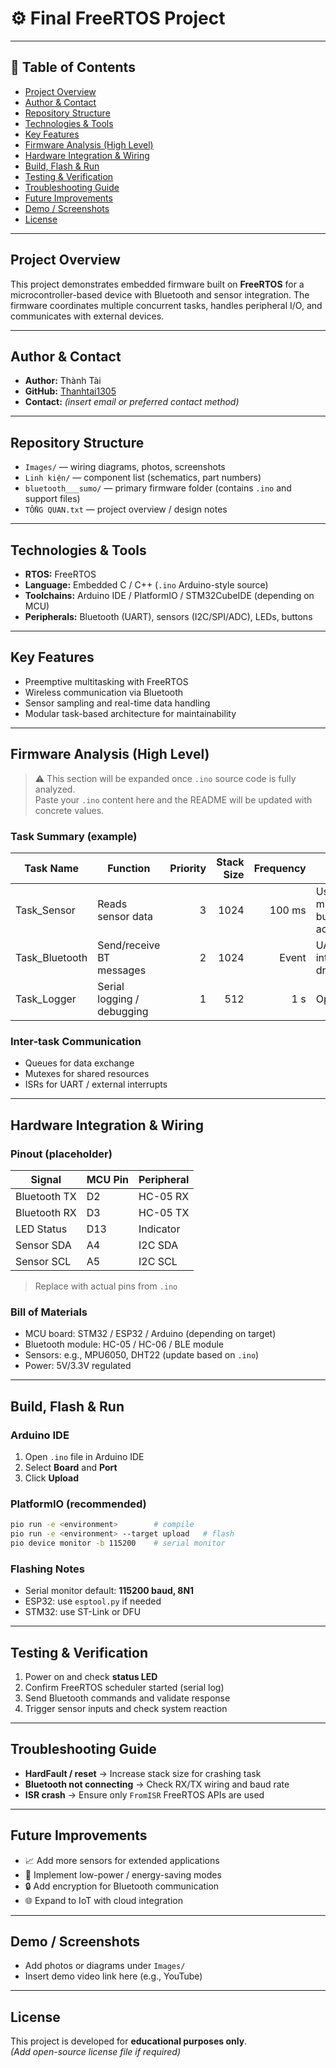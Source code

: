 # ⚙️ Final FreeRTOS Project

---

## 📑 Table of Contents
- [Project Overview](#project-overview)
- [Author & Contact](#author--contact)
- [Repository Structure](#repository-structure)
- [Technologies & Tools](#technologies--tools)
- [Key Features](#key-features)
- [Firmware Analysis (High Level)](#firmware-analysis-high-level)
- [Hardware Integration & Wiring](#hardware-integration--wiring)
- [Build, Flash & Run](#build-flash--run)
- [Testing & Verification](#testing--verification)
- [Troubleshooting Guide](#troubleshooting-guide)
- [Future Improvements](#future-improvements)
- [Demo / Screenshots](#demo--screenshots)
- [License](#license)

---

## Project Overview
This project demonstrates embedded firmware built on **FreeRTOS** for a microcontroller-based device with Bluetooth and sensor integration. The firmware coordinates multiple concurrent tasks, handles peripheral I/O, and communicates with external devices.

---

## Author & Contact
- **Author:** Thành Tài  
- **GitHub:** [Thanhtai1305](https://github.com/Thanhtai1305)  
- **Contact:** *(insert email or preferred contact method)*

---

## Repository Structure
- `Images/` — wiring diagrams, photos, screenshots  
- `Linh kiện/` — component list (schematics, part numbers)  
- `bluetooth___sumo/` — primary firmware folder (contains `.ino` and support files)  
- `TỔNG QUAN.txt` — project overview / design notes  

---

## Technologies & Tools
- **RTOS:** FreeRTOS  
- **Language:** Embedded C / C++ (`.ino` Arduino-style source)  
- **Toolchains:** Arduino IDE / PlatformIO / STM32CubeIDE (depending on MCU)  
- **Peripherals:** Bluetooth (UART), sensors (I2C/SPI/ADC), LEDs, buttons  

---

## Key Features
- Preemptive multitasking with FreeRTOS  
- Wireless communication via Bluetooth  
- Sensor sampling and real-time data handling  
- Modular task-based architecture for maintainability  

---

## Firmware Analysis (High Level)
> ⚠️ This section will be expanded once `.ino` source code is fully analyzed.  
> Paste your `.ino` content here and the README will be updated with concrete values.

### Task Summary (example)
| Task Name      | Function                  | Priority | Stack Size | Frequency | Notes                      |
|----------------|---------------------------|---------:|-----------:|----------:|----------------------------|
| Task_Sensor    | Reads sensor data         | 3        | 1024       | 100 ms   | Uses mutex for bus access  |
| Task_Bluetooth | Send/receive BT messages  | 2        | 1024       | Event    | UART Rx interrupt-driven   |
| Task_Logger    | Serial logging / debugging| 1        | 512        | 1 s      | Optional                   |

### Inter-task Communication
- Queues for data exchange  
- Mutexes for shared resources  
- ISRs for UART / external interrupts  

---

## Hardware Integration & Wiring

### Pinout (placeholder)
| Signal        | MCU Pin | Peripheral |
|---------------|---------|------------|
| Bluetooth TX  | D2      | HC-05 RX   |
| Bluetooth RX  | D3      | HC-05 TX   |
| LED Status    | D13     | Indicator  |
| Sensor SDA    | A4      | I2C SDA    |
| Sensor SCL    | A5      | I2C SCL    |

> Replace with actual pins from `.ino`

### Bill of Materials
- MCU board: STM32 / ESP32 / Arduino (depending on target)  
- Bluetooth module: HC-05 / HC-06 / BLE module  
- Sensors: e.g., MPU6050, DHT22 (update based on `.ino`)  
- Power: 5V/3.3V regulated  

---

## Build, Flash & Run

### Arduino IDE
1. Open `.ino` file in Arduino IDE  
2. Select **Board** and **Port**  
3. Click **Upload**  

### PlatformIO (recommended)
```bash
pio run -e <environment>        # compile
pio run -e <environment> --target upload   # flash
pio device monitor -b 115200    # serial monitor
```

### Flashing Notes
- Serial monitor default: **115200 baud, 8N1**  
- ESP32: use `esptool.py` if needed  
- STM32: use ST-Link or DFU  

---

## Testing & Verification
1. Power on and check **status LED**  
2. Confirm FreeRTOS scheduler started (serial log)  
3. Send Bluetooth commands and validate response  
4. Trigger sensor inputs and check system reaction  

---

## Troubleshooting Guide
- **HardFault / reset** → Increase stack size for crashing task  
- **Bluetooth not connecting** → Check RX/TX wiring and baud rate  
- **ISR crash** → Ensure only `FromISR` FreeRTOS APIs are used  

---

## Future Improvements
- 📈 Add more sensors for extended applications  
- 🔄 Implement low-power / energy-saving modes  
- 🔒 Add encryption for Bluetooth communication  
- 🌐 Expand to IoT with cloud integration  

---

## Demo / Screenshots
- Add photos or diagrams under `Images/`  
- Insert demo video link here (e.g., YouTube)  

---

## License
This project is developed for **educational purposes only**.  
*(Add open-source license file if required)*  
